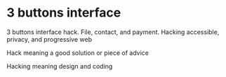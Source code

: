 # 3 buttons interface

3 buttons interface hack. File, contact, and payment. Hacking accessible, privacy, and progressive web 

Hack meaning a good solution or piece of advice

Hacking meaning design and coding
